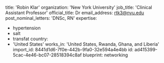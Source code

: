 title: 'Robin Klar'
organization: 'New York University'
job_title: 'Clinical Assistant Professor'
official_title: Dr
email_address: rtk3@nyu.edu
post_nominal_letters: 'DNSc, RN'
expertise:
  - hypertension
  - salt
  - transfat
country:
  - 'United States'
works_in: 'United States, Rwanda, Ghana, and Liberia'
import_id: 8441d1d6-7f0e-442b-9fa0-32e594a4e4bb
id: ad415399-5cac-4e46-bc07-28518394c8af
blueprint: networking
